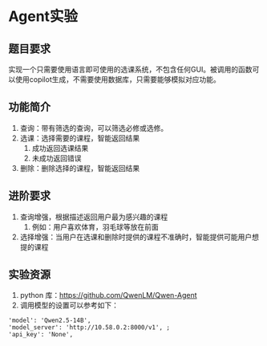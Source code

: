 # Agent实验

## 题目要求

实现一个只需要使用语言即可使用的选课系统，不包含任何GUI。被调用的函数可以使用copilot生成，不需要使用数据库，只需要能够模拟对应功能。

## 功能简介

1.  查询：带有筛选的查询，可以筛选必修或选修。
2.  选课：选择需要的课程，智能返回结果
    1.  成功返回选课结果
    2.  未成功返回错误
3.  删除：删除选择的课程，智能返回结果

## 进阶要求

1.  查询增强，根据描述返回用户最为感兴趣的课程
    1.  例如：用户喜欢体育，羽毛球等放在前面
2.  选择增强：当用户在选课和删除时提供的课程不准确时，智能提供可能用户想提的课程

## 实验资源

1.  python 库：https://github.com/QwenLM/Qwen-Agent
2.  调用模型的设置可以参考如下：

```
'model': 'Qwen2.5-14B',
'model_server': 'http://10.58.0.2:8000/v1', ;
'api_key': 'None',
```

